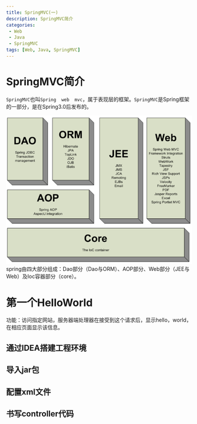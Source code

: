 ```yaml
---
title: SpringMVC(一)
description: SpringMVC简介
categories:
 - Web
 - Java
 - SpringMVC
tags: [Web, Java, SpringMVC]
---
```


# SpringMVC简介
`SpringMVC`也叫`Spring  web  mvc`，属于表现层的框架。`SpringMVC`是Spring框架的一部分，是在Spring3.0后发布的。

![](/assets/images/springMVC/jianjie.png)
spring由四大部分组成：Dao部分（Dao与ORM）、AOP部分、Web部分（JEE与Web）及Ioc容器部分（core）。

# 第一个HelloWorld
功能：访问指定网站，服务器端处理器在接受到这个请求后，显示hello，world，在相应页面显示该信息。

## 通过IDEA搭建工程环境

## 导入jar包

## 配置xml文件

## 书写controller代码




























































































































